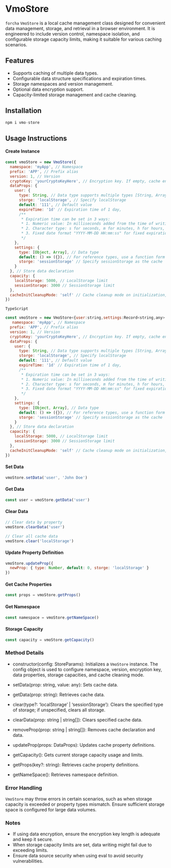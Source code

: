 # VmoStore
`forcha`
`VmoStore` is a local cache management class designed for convenient data management, storage, and retrieval in a browser environment. It is engineered to include version control, namespace isolation, and configurable storage capacity limits, making it suitable for various caching scenarios.

## Features

- Supports caching of multiple data types.
- Configurable data structure specifications and expiration times.
- Storage namespaces and version management.
- Optional data encryption support.
- Capacity-limited storage management and cache cleaning.

## Installation

```javascript
npm i vmo-store
```

## Usage Instructions

#### Create Instance

```javascript
const vmoStore = new VmoStore({
  namespace: 'myApp', // Namespace
  prefix: 'APP', // Prefix alias
  version: 1, // Version
  cryptoKey: 'yourCryptoKeyHere', // Encryption key. If empty, cache encryption will not be enabled
  dataProps: {
    user: {
      type: String, // Data type supports multiple types [String, Array, Number]
      storge: 'localStorage', // Specify localStorage
      default: '111', // Default value
      expireTime: '1d' // Expiration time of 1 day,
      /**
       * Expiration time can be set in 3 ways:
       * 1. Numeric value: In milliseconds added from the time of writing or updating + expireTime
       * 2. Character type: s for seconds, m for minutes, h for hours, d for days; converted to milliseconds before adding from the time of writing or updating + expireTime
       * 3. Fixed date format "YYYY-MM-DD HH:mm:ss" for fixed expiration
       */
    },
    settings: {
      type: [Object, Array], // Data type
      default: () => ({}), // For reference types, use a function form to return the default value
      storge: 'sessionStorage' // Specify sessionStorage as the cache
    }
  }, // Store data declaration
  capacity: {
    localStorage: 5000, // LocalStorage limit
    sessionStorage: 3000 // SessionStorage limit
  },
  cacheInitCleanupMode: 'self' // Cache cleanup mode on initialization, options are 'all': clear all except self or 'self': clear only caches with the same namespace and prefix alias except for different versions
})
```
`TypeScript` 
```javascript
const vmoStore = new VmoStore<{user:string,settings:Record<string,any>|any[]}>({
   namespace: 'myApp', // Namespace
  prefix: 'APP', // Prefix alias
  version: 1, // Version
  cryptoKey: 'yourCryptoKeyHere', // Encryption key. If empty, cache encryption will not be enabled
  dataProps: {
    user: {
      type: String, // Data type supports multiple types [String, Array, Number]
      storge: 'localStorage', // Specify localStorage
      default: '111', // Default value
      expireTime: '1d' // Expiration time of 1 day,
      /**
       * Expiration time can be set in 3 ways:
       * 1. Numeric value: In milliseconds added from the time of writing or updating + expireTime
       * 2. Character type: s for seconds, m for minutes, h for hours, d for days; converted to milliseconds before adding from the time of writing or updating + expireTime
       * 3. Fixed date format "YYYY-MM-DD HH:mm:ss" for fixed expiration
       */
    },
    settings: {
      type: [Object, Array], // Data type
      default: () => ({}), // For reference types, use a function form to return the default value
      storge: 'sessionStorage' // Specify sessionStorage as the cache
    }
  }, // Store data declaration
  capacity: {
    localStorage: 5000, // LocalStorage limit
    sessionStorage: 3000 // SessionStorage limit
  },
  cacheInitCleanupMode: 'self' // Cache cleanup mode on initialization, options are 'all': clear all except self or 'self': clear only caches with the same namespace and prefix alias except for different versions
})
```

#### Set Data

```javascript
vmoStore.setData('user', 'John Doe')
```

#### Get Data

```javascript
const user = vmoStore.getData('user')
```

#### Clear Data

```javascript
// Clear data by property
vmoStore.clearData('user')

// Clear all cache data
vmoStore.clear('localStorage')
```

#### Update Property Definition

```javascript
vmoStore.updateProp({
  newProp: { type: Number, default: 0, storge: 'localStorage' }
})
```

#### Get Cache Properties

```javascript
const props = vmoStore.getProps()
```

#### Get Namespace

```javascript
const namespace = vmoStore.getNameSpace()
```

#### Storage Capacity

```javascript
const capacity = vmoStore.getCapacity()
```

### Method Details

- constructor(config: StoreParams): Initializes a `VmoStore` instance. The config object is used to configure namespace, version, encryption key, data properties, storage capacities, and cache cleaning mode.

- setData(prop: string, value: any): Sets cache data.

- getData(prop: string): Retrieves cache data.

- clear(type?: ‘localStorage’ | ‘sessionStorage’): Clears the specified type of storage; if unspecified, clears all storage.

- clearData(prop: string | string[]): Clears specified cache data.

- removeProp(prop: string | string[]): Removes cache declaration and data.

- updateProp(props: DataProps): Updates cache property definitions.

- getCapacity(): Gets current storage capacity usage and limits.

- getProps(key?: string): Retrieves cache property definitions.

- getNameSpace(): Retrieves namespace definition.

### Error Handling

`VmoStore` may throw errors in certain scenarios, such as when storage capacity is exceeded or property types mismatch. Ensure sufficient storage space is configured for large data volumes.

### Notes

- If using data encryption, ensure the encryption key length is adequate and keep it secure.
- When storage capacity limits are set, data writing might fail due to exceeding limits.
- Ensure data source security when using eval to avoid security vulnerabilities.
